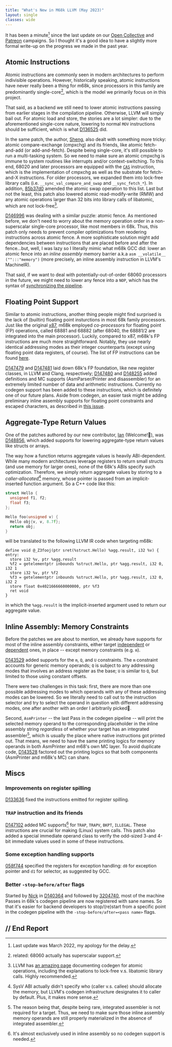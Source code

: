 ```yaml
---
title: "What's New in M68k LLVM (May 2023)"
layout: single
classes: wide
---
```


It has been a minute[^1] since the last update on our [Open Collective](https://opencollective.com/m68k-llvm-dev) and [Patreon](https://www.patreon.com/m68k_llvm) campaigns.
So I thought it's a good idea to have a slightly more formal write-up on the progress we made in the past year.

[^1]: Last update was March 2022, my apology for the delay.

## Atomic Instructions
Atomic instructions are commonly seen in modern architectures to perform indivisible operations.
However, historically speaking, atomic instructions have never really been a thing for m68k, since processors in this family are predominantly single-core[^2], which is the model we primarily focus on in this project.

[^2]: related: 68060 actually has superscalar support.

That said, as a backend we still need to lower atomic instructions passing from earlier stages in the compilation pipeline. Otherwise, LLVM will simply bail out.
For atomic load and store, the stories are a lot simpler: due to the aforementioned single-core nature, lowering to normal `MOV` instructions should be sufficient, which is what [D136525](https://reviews.llvm.org/D136525) did.

In the same patch, the author, [Sheng](https://github.com/0x59616e), also dealt with something more tricky: atomic compare-exchange (cmpxchg) and its friends, like atomic fetch-and-add (or add-and-fetch).
Despite being single-core, it's still possible to run a multi-tasking system. So we need to make sure an atomic cmpxchg is immune to system routines like interrupts and/or context-switching.
To this end, 68020 and later processors are equipped with the [`CAS`](/ref/integer-instructions.html#pfaa) instruction, which is the implementation of cmpxchg as well as the substrate for fetch-and-X instructions.
For older processors, we expanded them into lock-free library calls (i.e. `__sync_val_compare_and_swap` and `__sync_fetch_*`).
In addition, [85b37d0](https://reviews.llvm.org/rGa85b37d0ca819776c6034c2dbda2b21e54e3393a) amended the atomic swap operation to this list.
Last but not the least, this patch also lowered atomic read-modify-write (RMW) and any atomic operations larger than 32 bits into library calls of libatomic, which are not lock-free[^3].

[^3]: LLVM has [an amazing page](https://llvm.org/docs/Atomics.html#atomics-and-codegen) documenting codegen for atomic operations, including the explanations to lock-free v.s. libatomic library calls. Highly recommended.

[D146996](https://reviews.llvm.org/D146996) was dealing with a similar puzzle: atomic fence.
As mentioned before, we don't need to worry about the memory operation order in a non-superscalar single-core processor, like most members in 68k.
Thus, this patch only needs to prevent compiler optimizations from reodering instructions across atomic fence. A more sophisticate solution might add dependencies between instructions that are placed before and after the fence...but, well, I was lazy so I literally mimic what m68k GCC did: lower an atomic fence into an _inline assembly_ memory barrier a.k.a `asm __volatile__ ("":::"memory")` (more precisely, an inline assembly instruction in LLVM's MachineIR).

That said, if we want to deal with potentially-out-of-order 68060 processors in the future, we might need to lower any fence into a `NOP`, which has the syntax of [synchronizing the pipeline](/ref/M68000PM_AD_Rev_1_Programmers_Reference_Manual_1992.html#pf5c).

## Floating Point Support
Similar to atomic instructions, another thing people might find surprised is the lack of (builtin) floating point insturctions in most 68k family processors.
Just like the original [x87](https://en.wikipedia.org/wiki/X87), m68k employed _co-processors_ for floating point (FP) operations, called 68881 and 68882 (after 68040, the 68881/2 are integrated into the main processor).
Luckily, compared to x87, m68k's FP instructions are much more straightforward. Notably, they use nearly identical addressing modes as their integer counterparts (except using floating point data registers, of course).
The list of FP instructions can be found [here](https://m680x0.github.io/ref/floating-point-instructions.html).

[D147479](https://reviews.llvm.org/D147479) and [D147481](https://reviews.llvm.org/D147481) laid down 68k's FP foundation, like new register classes, in LLVM and Clang, respectively;
[D147480](https://reviews.llvm.org/D147480) and [D148255](https://reviews.llvm.org/D148255) added definitions and MC supports (AsmParser/Printer and disassembler) for an extremely limited number of data and arithmetic instructions.
Currently no codegen support has been added to these instructions, which is definitely one of our future plans.
Aside from codegen, an easier task might be adding preliminary inline assembly supports for floating point constraints and escaped characters, as described in [this issue](https://github.com/llvm/llvm-project/issues/61806).

## Aggregate-Type Return Values
One of the patches authored by our new contributor, [Ian](https://github.com/ids1024) (Welcome!🎉), was [D148856](https://reviews.llvm.org/D148856), which added supports for lowering aggregate-type return values like structs or arrays.

The way how a function returns aggregate values is heavily ABI-dependent. While many modern architectures leverage registers to return small structs (and use memory for larger ones), none of the 68k's ABIs specify such optimization.
Therefore, we simply return aggregate values by storing to a _caller-allocated_[^4] memory, whose pointer is passed from an implicit-inserted function argument.
So a C++ code like this:
```cpp
struct Hello {
  unsigned f1, f2;
  float f3;
};

Hello foo(unsigned v) {
  Hello obj{v, v, 8.7f};
  return obj;
}
```
will be translated to the following LLVM IR code when targeting m68k:
```
define void @_Z3fooj(ptr sret(%struct.Hello) %agg.result, i32 %v) {
entry:
  store i32 %v, ptr %agg.result
  %f2 = getelementptr inbounds %struct.Hello, ptr %agg.result, i32 0, i32 1
  store i32 %v, ptr %f2
  %f3 = getelementptr inbounds %struct.Hello, ptr %agg.result, i32 0, i32 2
  store float 0x4021666660000000, ptr %f3
  ret void
}
```
in which the `%agg.result` is the implicit-inserted argument used to return our aggregate value.

[^4]: SysV ABI actually didn't specify who (caller v.s. callee) should allocate the memory, but LLVM's codegen infrastructure designates it to caller by default. Plus, it makes more sense.

## Inline Assembly: Memory Constraints
Before the patches we are about to mention, we already have supports for most of the inline assembly constraints, either target [independent](https://gcc.gnu.org/onlinedocs/gcc/Simple-Constraints.html) or [dependent](https://gcc.gnu.org/onlinedocs/gcc/Machine-Constraints.html) ones, in place -- except memory constraints (e.g. `m`).

[D143529](https://reviews.llvm.org/D143529) added supports for the `m`, `Q`, and `U` constraints.
The `m` constraint accounts for generic memory operands; `Q` is subject to any addressing modes that involves an address register as the base; `U` is similar to `Q`, but limited to those using constant offsets.

There were two challenges in this task: first, there are more than one possible addressing modes to which operands with any of these addressing modes can be lowered. So we literally need to call out to the instruction selector and try to select the operand in question with different addressing modes, one after another with an order I arbitrarily picked🤪.

Second, `AsmPrinter` -- the last Pass in the codegen pipeline -- will print the selected memory operand to the corresponding placeholder in the inline assembly string _regardless_ of whether your target has an integrated assembler[^5], which is usually the place where native instructions got printed out.
That means, we need to have the same printing logics for memory operands in both AsmPrinter and m68's own MC layer. To avoid duplicate code, [D143528](https://reviews.llvm.org/D143528) factored out the printing logics so that both components (AsmPrinter and m68k's MC) can share.

[^5]: The reason being that, despite being rare, integrated assembler is not required for a target. Thus, we need to make sure those inline assembly memory operands are still properly materialized in the absence of integrated assembler.

## Miscs

### Improvements on register spilling
[D133636](https://reviews.llvm.org/D133636) fixed the instructions emitted for register spilling.

### `TRAP` instruction and its friends
[D147102](https://reviews.llvm.org/D147102) added MC supports[^6] for `TRAP`, `TRAPV`, `BKPT`, `ILLEGAL`. These instructions are crucial for making (Linux) system calls.
This patch also added a special immediate operand class to verify the odd-sized 3-and 4-bit immediate values used in some of these instructions.

[^6]: It's almost exclusively used in inline assembly so no codegen support is needed.

### Some exception handling supports
[058f744](https://reviews.llvm.org/rG058f7449cf38fcbfff4a54a1f67a784ca2983671) specified the registers for exception handling: `d0` for exception pointer and `d1` for selector, as suggested by GCC.

### Better `-stop-before/after` flags
Started by [Nick](https://github.com/nickdesaulniers) in [D140364](https://reviews.llvm.org/D140364) and followed by [3204740](https://reviews.llvm.org/rG3204740bde796fc37251acddb7b3e123c0ec9196), most of the machine Passes in 68k's codegen pipeline are now registered with sane names. So that it's easier for backend developers to stop/(re)start from a specific point in the codegen pipeline with the `-stop-before/after=<pass name>` flags.

## // End Report